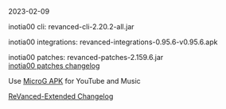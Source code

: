 2023-02-09
  
inotia00 cli: revanced-cli-2.20.2-all.jar  

inotia00 integrations: revanced-integrations-0.95.6-v0.95.6.apk  

inotia00 patches: revanced-patches-2.159.6.jar  
[inotia00 patches changelog](https://github.com/inotia00/revanced-patches/releases/tag/v2.159.6)  

Use [MicroG APK](https://github.com/inotia00/VancedMicroG/releases/latest/download/microg.apk) for YouTube and Music

[ReVanced-Extended Changelog](https://github.com/Kingsmanvn-Official/ReVanced-Extended/blob/main/changelog.md)

